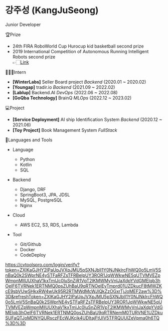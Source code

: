 # 강주성 (KangJuSeong)  

Junior Developer 

🏆Prize  

- 24th FIRA RoboWorld Cup Hurocup kid basketball second prize
- 2019 International Competition of Autonomous Running Intelligent Robots second prize  
  👉🏻[Link](https://m.kookmin.ac.kr/comm/board/user/be8e117863cfd580d7ed5931a799207c/view.do?dataSeq=1069743)

🧑‍🤝‍🧑Intern

- **[WinterLabs]** Seller Board project _Backend_ (2020.01 ~ 2020.02) 
- **[Youngap]** tradir.io _Backend_ (2021.09 ~ 2022.02)
- **[Lablup]** Backend.AI _DevOps_ (2022.06 ~ 2022.08)
- **[GoQba Technology]** BrainQ _MLOps_ (2022.12 ~ 2023.02)

💻Project

- **[Service Deployment]** AI ship Identification System _Backend_ (2020.12 ~ 2021.06)
- **[Toy Project]** Book Management System _FullStack_

🔨Languages and Tools

- Language
  - Python
  - Kotlin
  - SQL

- Backend
  - Django, DRF
  - SpringBoot3, JPA, JDSL
  - MySQL, PostgreSQL
  - Nginx

- Cloud
  - AWS EC2, S3, RDS, Lambda

- Tool
  - Git/Github
  - Docker
  - CodeDeploy

https://cvtoolspro.com/login/verify?token=ZXlKaGJHY2lPaUpJVXpJMU5pSXNJblI1Y0NJNklrcFhWQ0o5LmV5SnBaQ0k2SWprNE4ySTFaRFZsTFRBelpUY3ROR1JqWWkwNE5qUTVMVEZpWmpnMllUUXhaV1kxTmlJc0luSnZiR1VpT2lKMWMyVnlJaXdpYVdGMElqb3hOelF6TVRNek1ERTNMQ0psZUhBaU9qRTNOelEyTmprd01UZDkucF8tMWZKcE9sbVUwSHkxRW4wUk95R2RTMWdMcWJlQkZzOGxrTjJoMEF2aw%3D%3D&refreshToken=ZXlKaGJHY2lPaUpJVXpJMU5pSXNJblI1Y0NJNklrcFhWQ0o5LmV5SnBaQ0k2SWprNE4ySTFaRFZsTFRBelpUY3ROR1JqWWkwNE5qUTVMVEZpWmpnMllUUXhaV1kxTmlJc0luSnZiR1VpT2lKMWMyVnlJaXdpYVdGMElqb3hOelF6TVRNek1ERTNMQ0psZUhBaU9qRTRNemM0TURVNE1UZDkuSUFaQTJoMDNYQURsczFEcWJKcjk4UDltajFtUlV5TFRQUUlZeVpma0h6TQ%3D%3D


